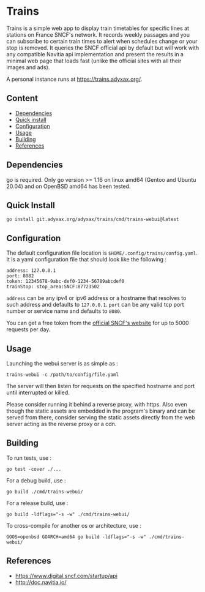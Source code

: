 # Trains

Trains is a simple web app to display train timetables for specific lines at stations on France SNCF's network. It records weekly passages and you can subscribe to certain train times to alert when schedules change or your stop is removed. It queries the SNCF official api by default but will work with any compatible Navitia api implementation and present the results in a minimal web page that loads fast (unlike the official sites with all their images and ads).

A personal instance runs at https://trains.adyxax.org/.

## Content

- [Dependencies](#dependencies)
- [Quick install](#quick-install)
- [Configuration](#configuration)
- [Usage](#usage)
- [Building](#building)
- [References](#references)

## Dependencies

go is required. Only go version >= 1.16 on linux amd64 (Gentoo and Ubuntu 20.04) and on OpenBSD amd64 has been tested.

## Quick Install

```
go install git.adyxax.org/adyxax/trains/cmd/trains-webui@latest
```

## Configuration

The default configuration file location is `$HOME/.config/trains/config.yaml`. It is a yaml configuration file that should look like the following :

```
address: 127.0.0.1
port: 8082
token: 12345678-9abc-def0-1234-56789abcdef0
trainStop: stop_area:SNCF:87723502
```

`address` can be any ipv4 or ipv6 address or a hostname that resolves to such address and defaults to `127.0.0.1`. `port` can be any valid tcp port number or service name and defaults to `8080`.

You can get a free token from the [official SNCF's website](https://www.digital.sncf.com/startup/api/token-developpeur) for up to 5000 requests per day.

## Usage

Launching the webui server is as simple as :
```
trains-webui -c /path/to/config/file.yaml
```

The server will then listen for requests on the specified hostname and port until interrupted or killed.

Please consider running it behind a reverse proxy, with https. Also even though the static assets are embedded in the program's binary and can be served from there, consider serving the static assets directly from the web server acting as the reverse proxy or a cdn.

## Building

To run tests, use :
```
go test -cover ./...
```

For a debug build, use :
```
go build ./cmd/trains-webui/
```

For a release build, use :
```
go build -ldflags="-s -w" ./cmd/trains-webui/
```

To cross-compile for another os or architecture, use :
```
GOOS=openbsd GOARCH=amd64 go build -ldflags="-s -w" ./cmd/trains-webui/
```

## References

- https://www.digital.sncf.com/startup/api
- http://doc.navitia.io/
